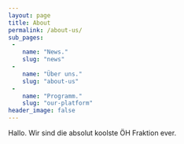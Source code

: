 ```yaml
---
layout: page
title: About
permalink: /about-us/
sub_pages:
 - 
    name: "News."
    slug: "news"
 - 
    name: "Über uns."
    slug: "about-us"
 - 
    name: "Programm."
    slug: "our-platform"
header_image: false
---
```


Hallo. Wir sind die absolut koolste ÖH Fraktion ever. 